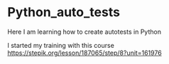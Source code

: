 # Python_auto_tests
Here I am learning how to create autotests in Python

I started my training with this course https://stepik.org/lesson/187065/step/8?unit=161976